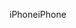 <span data-ttu-id="a9db3-101">iPhone</span><span class="sxs-lookup"><span data-stu-id="a9db3-101">iPhone</span></span>